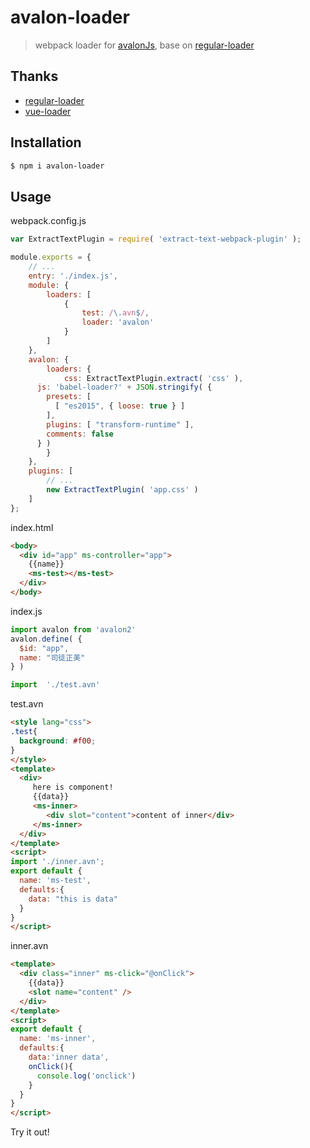 # avalon-loader

> webpack loader for [avalonJs](https://github.com/RubyLouvre/avalon), base on [regular-loader](https://github.com/regularjs/regular-loader)

## Thanks

- [regular-loader](https://github.com/regularjs/regular-loader)
- [vue-loader](https://github.com/vuejs/vue-loader)

## Installation

```bash
$ npm i avalon-loader
```

## Usage

webpack.config.js

```js
var ExtractTextPlugin = require( 'extract-text-webpack-plugin' );

module.exports = {
	// ...
	entry: './index.js',
	module: {
		loaders: [
			{
				test: /\.avn$/,
				loader: 'avalon'
			}
		]
	},
	avalon: {
		loaders: {
			css: ExtractTextPlugin.extract( 'css' ),
      js: 'babel-loader?' + JSON.stringify( {
        presets: [
          [ "es2015", { loose: true } ]
        ],
        plugins: [ "transform-runtime" ],
        comments: false
      } )
		}
	},
	plugins: [
		// ...
		new ExtractTextPlugin( 'app.css' )
	]
};
```

index.html
```html
<body>
  <div id="app" ms-controller="app">
    {{name}}
    <ms-test></ms-test>
  </div>
</body>
```

index.js

```js
import avalon from 'avalon2'
avalon.define( {
  $id: "app",
  name: "司徒正美"
} )

import  './test.avn'
```

test.avn

```html
<style lang="css">
.test{
  background: #f00;
}
</style>
<template>
  <div>
     here is component!
     {{data}}
     <ms-inner>
        <div slot="content">content of inner</div>
     </ms-inner>
  </div>
</template>
<script>
import './inner.avn';
export default {
  name: 'ms-test',
  defaults:{
    data: "this is data"
  }
}
</script>
```

inner.avn
```html
<template>
  <div class="inner" ms-click="@onClick">
    {{data}}
    <slot name="content" />
  </div>
</template>
<script>
export default {
  name: 'ms-inner',
  defaults:{
    data:'inner data',
    onClick(){
      console.log('onclick')
    }
  }
}
</script>
```

Try it out!


